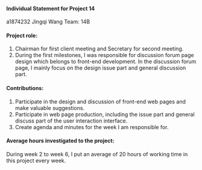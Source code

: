 #### Individual Statement for Project 14
a1874232 Jingqi Wang Team: 14B 

#### Project role: 

1. Chairman for first client meeting and Secretary for second meeting. 
2. During the first milestones, I was responsible for discussion forum page design which belongs to front-end development. In the discussion forum page, I mainly focus on the design issue part and general discussion part. 

#### Contributions: 

1. Participate in the design and discussion of front-end web pages and make valuable suggestions. 
2. Participate in web page production, including the issue part and general discuss part of the user interaction interface. 
3. Create agenda and minutes for the week I am responsible for.

#### Average hours investigated to the project:  

During week 2 to week 6, I put an average of 20 hours of working time in this project every week.
